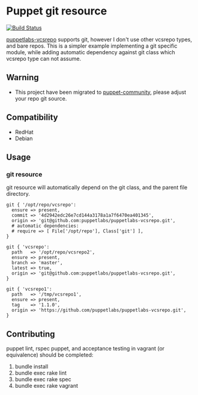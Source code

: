 # Puppet git resource

[![Build Status](https://travis-ci.org/puppet-community/puppet-git.png?branch=master)](https://travis-ci.org/puppet-community/puppet-git)

[puppetlabs-vcsrepo](https://github.com/puppetlabs/puppetlabs-vcsrepo) supports git, however I don't use other vcsrepo types, and bare repos. This is a simpler example implementing a git specific module, while adding automatic dependency against git class which vcsrepo type can not assume.

## Warning

* This project have been migrated to [puppet-community](https://github.com/puppet-community/puppet-git_resource), please adjust your repo git source.

## Compatibility

* RedHat
* Debian

## Usage

### git resource

git resource will automatically depend on the git class, and the parent file directory.

```puppet
git { '/opt/repo/vcsrepo':
  ensure => present,
  commit => '4d2942edc26e7cd144a3178a1a7f6470ea401345',
  origin => 'git@github.com:puppetlabs/puppetlabs-vcsrepo.git',
  # automatic dependencies:
  # require => [ File['/opt/repo'], Class['git'] ],
}

git { 'vcsrepo':
  path   => '/opt/repo/vcsrepo2',
  ensure => present,
  branch => 'master',
  latest => true,
  origin => 'git@github.com:puppetlabs/puppetlabs-vcsrepo.git',
}

git { 'vcsrepo1':
  path   => '/tmp/vcsrepo1',
  ensure => present,
  tag    => '1.1.0',
  origin => 'https://github.com/puppetlabs/puppetlabs-vcsrepo.git',
}
```

## Contributing

puppet lint, rspec puppet, and acceptance testing in vagrant (or equivalence) should be completed:

1. bundle install
2. bundle exec rake lint
3. bundle exec rake spec
4. bundle exec rake vagrant
